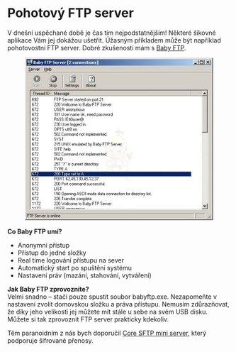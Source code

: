 <!--
title : Pohotový FTP server
author : Roman Ožana <ozana@omdesign.cz>
date : 20.2.2008 09:46:33
tags : software
-->

# Pohotový FTP server

V dnešní uspěchané době je čas tím nejpodstatnějším! Některé šikovné aplikace Vám jej dokážou ušetřit. Úžasným příkladem může být například pohotovostní FTP server. Dobré zkušenosti mám s [Baby FTP][1].

<p style="TEXT-ALIGN: center">
  <img height="366" width="424" alt="BabyFTP" title="BabyFTP" src="babyftp.jpg" />
</p>

**Co Baby FTP umí?**

  * Anonymní přístup
  * Přístup do jedné složky
  * Real time logování přístupu na sever
  * Automatický start po spuštění systému
  * Nastavení práv (mazání, stahování, vytváření)

**Jak Baby FTP zprovozníte?**  
Velmi snadno &#8211; stačí pouze spustit soubor babyftp.exe. Nezapomeňte v nastavení zvolit domovskou složku a práva přístupu. Nemusím zdůrazňovat, že díky jeho velikosti jej můžete mít stále u sebe na svém USB disku. Můžete si tak zprovoznit FTP server prakticky kdekoliv.

Těm paranoidním z nás bych doporučil [Core SFTP mini server][2], který podporuje šifrované přenosy.

 [1]: http://www.pablosoftwaresolutions.com/html/baby_ftp_server.html "Baby ftp server"
 [2]: http://www.coreftp.com/ "Core SFTP mini server"